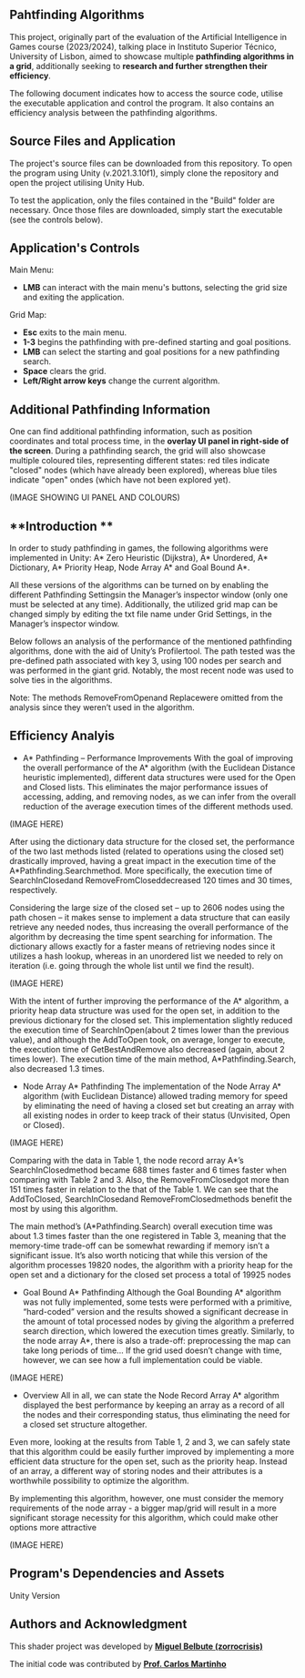 ## **Pahtfinding Algorithms**
This project, originally part of the evaluation of the Artificial Intelligence in Games course (2023/2024), talking place in Instituto Superior Técnico, University of Lisbon, aimed to showcase multiple **pathfinding algorithms in a grid**, additionally seeking to **research and further strengthen their efficiency**. 

The following document indicates how to access the source code, utilise the executable application and control the program. It also contains an efficiency analysis between the pathfinding algorithms. 

## **Source Files and Application**
The project's source files can be downloaded from this repository. To open the program using Unity (v.2021.3.10f1), simply clone the repository and open the project utilising Unity Hub.

To test the application, only the files contained in the "Build" folder are necessary. Once those files are downloaded, simply start the executable (see the controls below).

## **Application's Controls**

Main Menu:
- **LMB** can interact with the main menu's buttons, selecting the grid size and exiting the application.

Grid Map:
- **Esc** exits to the main menu.
- **1-3** begins the pathfinding with pre-defined starting and goal positions.
- **LMB** can select the starting and goal positions for a new pathfinding search.
- **Space** clears the grid.
- **Left/Right arrow keys** change the current algorithm.

## **Additional Pathfinding Information**
One can find additional pathfinding information, such as position coordinates and total process time, in the **overlay UI panel in right-side of the screen**. During a pathfinding search, the grid will also showcase multiple coloured tiles, representing different states: red tiles indicate "closed" nodes (which have already been explored), whereas blue tiles indicate "open" ondes (which have not been explored yet).

(IMAGE SHOWING UI PANEL AND COLOURS)


## **Introduction **
In order to study pathfinding in games, the following algorithms were implemented in Unity: A* Zero Heuristic (Dijkstra), A* Unordered, A* Dictionary, A* Priority Heap, Node Array A* and Goal Bound A*.

All these versions of the algorithms can be turned on by enabling the different Pathfinding Settingsin the Manager’s inspector window (only one must be selected at any time). Additionally, the utilized grid map can be changed simply by editing the txt file name under Grid Settings, in the Manager’s inspector window.

Below follows an analysis of the performance of the mentioned pathfinding algorithms, done with the aid
of Unity’s Profilertool. The path tested was the pre-defined path associated with key 3, using 100 nodes
per search and was performed in the giant grid. Notably, the most recent node was used to solve ties in
the algorithms.

Note: The methods RemoveFromOpenand Replacewere omitted from the analysis since they weren’t used in the algorithm.

## **Efficiency Analyis**

- A* Pathfinding – Performance Improvements
With the goal of improving the overall performance of the A* algorithm (with the Euclidean Distance heuristic implemented), different data structures were used for the Open and Closed lists. This eliminates the major performance issues of accessing, adding, and removing nodes, as we can infer from the overall reduction of the average execution times of the different methods used.

(IMAGE HERE)

After using the dictionary data structure for the closed set, the performance of the two last methods listed (related to operations using the closed set) drastically improved, having a great impact in the execution time of the A*Pathfinding.Searchmethod. More specifically, the execution time of SearchInClosedand RemoveFromCloseddecreased 120 times and 30 times, respectively.

Considering the large size of the closed set – up to 2606 nodes using the path chosen – it makes sense to implement a data structure that can easily retrieve any needed nodes, thus increasing the overall performance of the algorithm by decreasing the time spent searching for information. The dictionary allows exactly for a faster means of retrieving nodes since it utilizes a hash lookup, whereas in an unordered list we needed to rely on iteration (i.e. going through the whole list until we find the result).

(IMAGE HERE)

With the intent of further improving the performance of the A* algorithm, a priority heap data structure was used for the open set, in addition to the previous dictionary for the closed set. This implementation slightly reduced the execution time of SearchInOpen(about 2 times lower than the previous value), and although the AddToOpen took, on average, longer to execute, the execution time of GetBestAndRemove also decreased (again, about 2 times lower). The execution time of the main method, A*Pathfinding.Search, also decreased 1.3 times.

- Node Array A* Pathfinding
The implementation of the Node Array A* algorithm (with Euclidean Distance) allowed trading memory for speed by eliminating the need of having a closed set but creating an array with all existing nodes in order to keep track of their status (Unvisited, Open or Closed).

(IMAGE HERE)

Comparing with the data in Table 1, the node record array A*’s SearchInClosedmethod became 688 times faster and 6 times faster when comparing with Table 2 and 3. Also, the RemoveFromClosedgot more than 151 times faster in relation to the that of the Table 1. We can see that the AddToClosed, SearchInClosedand RemoveFromClosedmethods benefit the most by using this algorithm.

The main method’s (A*Pathfinding.Search) overall execution time was about 1.3 times faster than the one registered in Table 3, meaning that the memory-time trade-off can be somewhat rewarding if memory isn’t a significant issue. It’s also worth noticing that while this version of the algorithm processes 19820 nodes, the algorithm with a priority heap for the open set and a dictionary for the closed set process a total of 19925 nodes

- Goal Bound A* Pathfinding
Although the Goal Bounding A* algorithm was not fully implemented, some tests were performed with a primitive, “hard-coded” version and the results showed a significant decrease in the amount of total processed nodes by giving the algorithm a preferred search direction, which lowered the execution times greatly. Similarly, to the node array A*, there is also a trade-off: preprocessing the map can take long periods of time... If the grid used doesn’t change with time, however, we can see how a full implementation could be viable.

(IMAGE HERE)

- Overview
All in all, we can state the Node Record Array A* algorithm displayed the best performance by keeping an array as a record of all the nodes and their corresponding status, thus eliminating the need for a closed set structure altogether.

Even more, looking at the results from Table 1, 2 and 3, we can safely state that this algorithm could be easily further improved by implementing a more efficient data structure for the open set, such as the priority heap. Instead of an array, a different way of storing nodes and their attributes is a worthwhile possibility to optimize the algorithm.

By implementing this algorithm, however, one must consider the memory requirements of the node array - a bigger map/grid will result in a more significant storage necessity for this algorithm, which could make other options more attractive

(IMAGE HERE)

## **Program's Dependencies and Assets**
Unity Version

## **Authors and Acknowledgment**

This shader project was developed by **[Miguel Belbute (zorrocrisis)](https://github.com/zorrocrisis)**

The initial code was contributed by **[Prof. Carlos Martinho](https://fenix.tecnico.ulisboa.pt/homepage/ist14181)**

